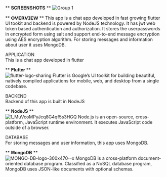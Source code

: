 ** 𝐒𝐂𝐑𝐄𝐄𝐍𝐒𝐇𝐎𝐓𝐒 **
![Group 1](https://user-images.githubusercontent.com/47331674/104933084-72421300-59ce-11eb-851c-c3d2991eca38.png)

** 𝗢𝗩𝗘𝗥𝗩𝗜𝗘𝗪 **
This app is a chat app developed in fast growing flutter UI tookit and backend is powered 
by NodeJS technology. It has jwt web token based authentication and authorization.
It stores the userpasswords in encrypted form using salt and support end-to-end message encryption
using AES encryption algorithm. For storing messages and information about user it uses MongoDB.

APPLICATION    
This is a chat app developed in flutter

** 𝐅𝐥𝐮𝐭𝐭𝐞𝐫 **    
![flutter-logo-sharing](https://user-images.githubusercontent.com/47331674/104933785-57bc6980-59cf-11eb-82d4-48005ce43b77.png)
Flutter is Google’s UI toolkit for building beautiful, natively compiled applications for 
mobile, web, and desktop from a single codebase.

BACKEND    
Backend of this app is built in NodeJS 

** 𝐍𝐨𝐝𝐞𝐉𝐒 **     
![1_MuVcoMPyJcq8G4qf5s3HGQ](https://user-images.githubusercontent.com/47331674/104934070-b550b600-59cf-11eb-8c05-47ee47088490.png)
Node.js is an open-source, cross-platform, JavaScript runtime environment. 
It executes JavaScript code outside of a browser.

DATABASE    
For storing messages and user information, this app uses MongoDB.

** 𝐌𝐨𝐧𝐠𝐨𝐃𝐁 **     
![MONGO-DB-logo-300x470--x](https://user-images.githubusercontent.com/47331674/104933797-5ab75a00-59cf-11eb-8fee-161574e7914e.png)
MongoDB is a cross-platform document-oriented database program. Classified as a NoSQL database program, 
MongoDB uses JSON-like documents with optional schemas.
